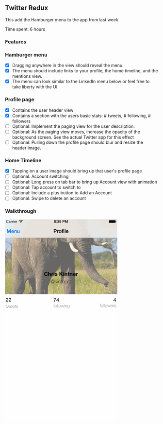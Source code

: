 ## Twitter Redux

This add the Hamburger menu to the app from last week

Time spent: 6 hours

### Features

### Hamburger menu
- [x] Dragging anywhere in the view should reveal the menu.
- [x] The menu should include links to your profile, the home timeline, and the mentions view.
- [x] The menu can look similar to the LinkedIn menu below or feel free to take liberty with the UI.

### Profile page
- [x] Contains the user header view
- [x] Contains a section with the users basic stats: # tweets, # following, # followers
- [ ] Optional: Implement the paging view for the user description.
- [ ] Optional: As the paging view moves, increase the opacity of the background screen. See the actual Twitter app for this effect
- [ ] Optional: Pulling down the profile page should blur and resize the header image.

### Home Timeline
- [x] Tapping on a user image should bring up that user's profile page
- [ ] Optional: Account switching
- [ ] Optional: Long press on tab bar to bring up Account view with animation
- [ ] Optional: Tap account to switch to
- [ ] Optional: Include a plus button to Add an Account
- [ ] Optional: Swipe to delete an account

### Walkthrough

![Video Walkthrough](gifs/actions.gif)

